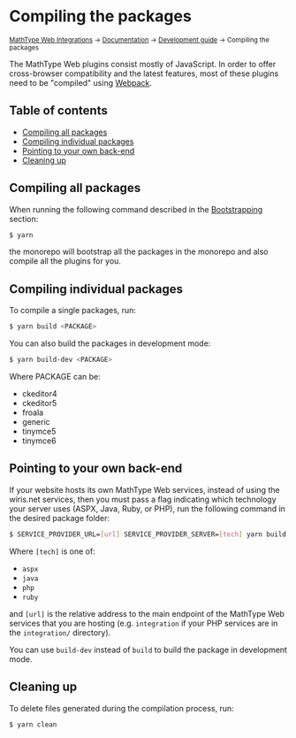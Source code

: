 # Compiling the packages

<small>[MathType Web Integrations](../../../README.md) → [Documentation](../../README.md) → [Development guide](../README.md) → Compiling the packages</small>

The MathType Web plugins consist mostly of JavaScript.
In order to offer cross-browser compatibility and the latest features, most of these plugins need to be "compiled" using [Webpack].

[Webpack]: https://webpack.js.org/

## Table of contents

- [Compiling all packages](#compiling-all-packages)
- [Compiling individual packages](#compiling-individual-packages)
- [Pointing to your own back-end](#pointing-to-your-own-back-end)
- [Cleaning up](#cleaning-up)

## Compiling all packages

When running the following command described in the [Bootstrapping](../../README.md#Bootstrapping) section:

```sh
$ yarn
```

the monorepo will bootstrap all the packages in the monorepo and also compile all the plugins for you.

## Compiling individual packages

To compile a single packages, run:

```sh
$ yarn build <PACKAGE>
```

You can also build the packages in development mode:

```sh
$ yarn build-dev <PACKAGE>
```

Where PACKAGE can be:

* ckeditor4
* ckeditor5
* froala
* generic
* tinymce5
* tinymce6

## Pointing to your own back-end

If your website hosts its own MathType Web services, instead of using the wiris.net services, then you must pass a flag indicating which technology your server uses (ASPX, Java, Ruby, or PHP), run the following command in the desired package folder:


```sh
$ SERVICE_PROVIDER_URL=[url] SERVICE_PROVIDER_SERVER=[tech] yarn build
```

Where `[tech]` is one of:

- `aspx`
- `java`
- `php`
- `ruby`

and `[url]` is the relative address to the main endpoint of the MathType Web services that you are hosting (e.g. `integration` if your PHP services are in the `integration/` directory).

You can use `build-dev` instead of `build` to build the package in development mode.

## Cleaning up

To delete files generated during the compilation process, run:

```sh
$ yarn clean
```
